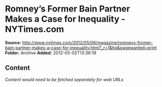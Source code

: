 # Romney’s Former Bain Partner Makes a Case for Inequality - NYTimes.com

**Source:** http://www.nytimes.com/2012/05/06/magazine/romneys-former-bain-partner-makes-a-case-for-inequality.html?_r=1&hp&pagewanted=print
**Folder:** Archive
**Added:** 2012-05-02T13:36:19




## Content
*Content would need to be fetched separately for web URLs*
